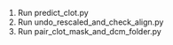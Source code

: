 1. Run predict_clot.py
2. Run undo_rescaled_and_check_align.py
3. Run pair_clot_mask_and_dcm_folder.py

